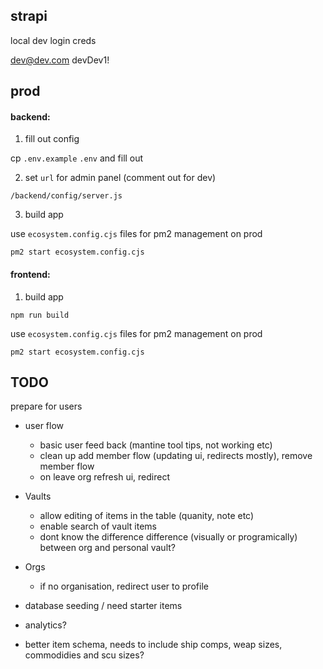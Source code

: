 ## strapi

local dev login creds

dev@dev.com
devDev1!

## prod

#### backend:

1. fill out config

cp `.env.example` `.env` and fill out

2. set `url` for admin panel (comment out for dev)

`/backend/config/server.js`

3. build app

use `ecosystem.config.cjs` files for pm2 management on prod

`pm2 start ecosystem.config.cjs`

#### frontend:

1. build app

`npm run build`

use `ecosystem.config.cjs` files for pm2 management on prod

`pm2 start ecosystem.config.cjs`

## TODO

prepare for users

- user flow
  - basic user feed back (mantine tool tips, not working etc)
  - clean up add member flow (updating ui, redirects mostly), remove member flow
  - on leave org refresh ui, redirect
- Vaults
  - allow editing of items in the table (quanity, note etc)
  - enable search of vault items
  - dont know the difference difference (visually or programically) between org and personal vault?
- Orgs
  - if no organisation, redirect user to profile
- database seeding / need starter items
- analytics?

- better item schema, needs to include ship comps, weap sizes, commodidies and scu sizes?
